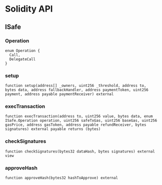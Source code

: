 # Solidity API

## ISafe

### Operation

```solidity
enum Operation {
  Call,
  DelegateCall
}
```

### setup

```solidity
function setup(address[] _owners, uint256 _threshold, address to, bytes data, address fallbackHandler, address paymentToken, uint256 payment, address payable paymentReceiver) external
```

### execTransaction

```solidity
function execTransaction(address to, uint256 value, bytes data, enum ISafe.Operation operation, uint256 safeTxGas, uint256 baseGas, uint256 gasPrice, address gasToken, address payable refundReceiver, bytes signatures) external payable returns (bytes)
```

### checkSignatures

```solidity
function checkSignatures(bytes32 dataHash, bytes signatures) external view
```

### approveHash

```solidity
function approveHash(bytes32 hashToApprove) external
```

